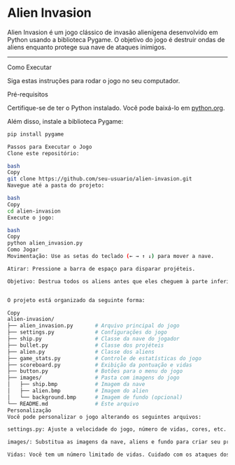 # Alien Invasion



Alien Invasion é um jogo clássico de invasão alienígena desenvolvido em Python usando a biblioteca Pygame. O objetivo do jogo é destruir ondas de aliens enquanto protege sua nave de ataques inimigos.

---

 Como Executar

Siga estas instruções para rodar o jogo no seu computador.

 Pré-requisitos

Certifique-se de ter o Python instalado. Você pode baixá-lo em [python.org](https://www.python.org/).

Além disso, instale a biblioteca Pygame:

```bash
pip install pygame

Passos para Executar o Jogo
Clone este repositório:

bash
Copy
git clone https://github.com/seu-usuario/alien-invasion.git
Navegue até a pasta do projeto:

bash
Copy
cd alien-invasion
Execute o jogo:

bash
Copy
python alien_invasion.py
Como Jogar
Movimentação: Use as setas do teclado (← → ↑ ↓) para mover a nave.

Atirar: Pressione a barra de espaço para disparar projéteis.

Objetivo: Destrua todos os aliens antes que eles cheguem à parte inferior da tela.


O projeto está organizado da seguinte forma:

Copy
alien-invasion/
├── alien_invasion.py       # Arquivo principal do jogo
├── settings.py             # Configurações do jogo
├── ship.py                 # Classe da nave do jogador
├── bullet.py               # Classe dos projéteis
├── alien.py                # Classe dos aliens
├── game_stats.py           # Controle de estatísticas do jogo
├── scoreboard.py           # Exibição da pontuação e vidas
├── button.py               # Botões para o menu do jogo
├── images/                 # Pasta com imagens do jogo
│   ├── ship.bmp            # Imagem da nave
│   ├── alien.bmp           # Imagem do alien
│   └── background.bmp      # Imagem de fundo (opcional)
└── README.md               # Este arquivo
Personalização
Você pode personalizar o jogo alterando os seguintes arquivos:

settings.py: Ajuste a velocidade do jogo, número de vidas, cores, etc.

images/: Substitua as imagens da nave, aliens e fundo para criar seu próprio estilo.

Vidas: Você tem um número limitado de vidas. Cuidado com os ataques dos aliens!
